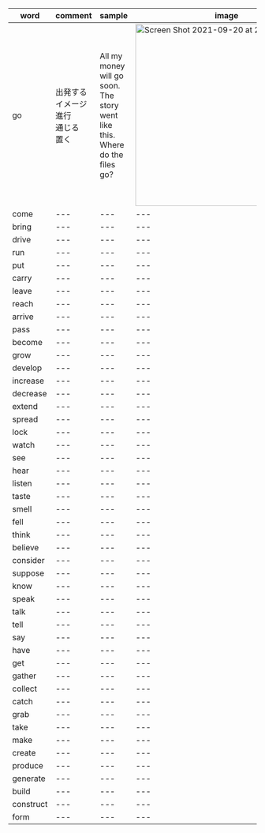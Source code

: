 |word|comment|sample|image|
|---|---|---|---|
|go|出発するイメージ<br>進行<br>通じる<br>置く|All my money will go soon.<br>The story went like this.<br>Where do the files go?|<img width="369" alt="Screen Shot 2021-09-20 at 21 20 41" src="https://user-images.githubusercontent.com/22611735/134001483-e63022d5-f823-4042-9df4-35131403e485.png">|
|come|---|---|---|
|bring|---|---|---|
|drive|---|---|---|
|run|---|---|---|
|put|---|---|---|
|carry|---|---|---|
|leave|---|---|---|
|reach|---|---|---|
|arrive|---|---|---|
|pass|---|---|---|
|become|---|---|---|
|grow|---|---|---|
|develop|---|---|---|
|increase|---|---|---|
|decrease|---|---|---|
|extend|---|---|---|
|spread|---|---|---|
|lock|---|---|---|
|watch|---|---|---|
|see|---|---|---|
|hear|---|---|---|
|listen|---|---|---|
|taste|---|---|---|
|smell|---|---|---|
|fell|---|---|---|
|think|---|---|---|
|believe|---|---|---|
|consider|---|---|---|
|suppose|---|---|---|
|know|---|---|---|
|speak|---|---|---|
|talk|---|---|---|
|tell|---|---|---|
|say|---|---|---|
|have|---|---|---|
|get|---|---|---|
|gather|---|---|---|
|collect|---|---|---|
|catch|---|---|---|
|grab|---|---|---|
|take|---|---|---|
|make|---|---|---|
|create|---|---|---|
|produce|---|---|---|
|generate|---|---|---|
|build|---|---|---|
|construct|---|---|---|
|form|---|---|---|




